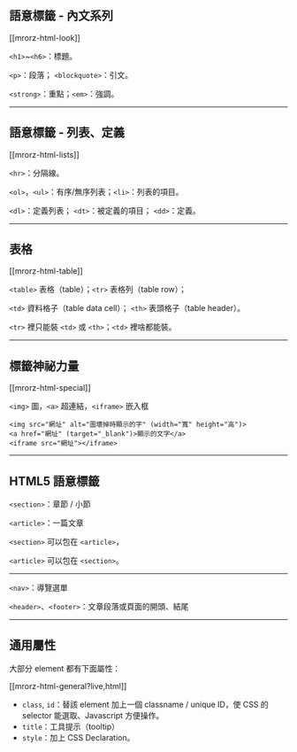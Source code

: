 語意標籤 - 內文系列
----------------

[[mrorz-html-look]]

`<h1>`~`<h6>`：標題。

`<p>`：段落； `<blockquote>`：引文。

`<strong>`：重點；`<em>`：強調。

---

語意標籤 - 列表、定義
------------------

[[mrorz-html-lists]]

`<hr>`：分隔線。

`<ol>`，`<ul>`：有序/無序列表；`<li>`：列表的項目。

`<dl>`：定義列表； `<dt>`：被定義的項目； `<dd>`：定義。

---

表格
----

[[mrorz-html-table]]

`<table>` 表格（table）；`<tr>` 表格列（table row）；

`<td>` 資料格子（table data cell）； `<th>` 表頭格子（table header）。

`<tr>` 裡只能裝 `<td>` 或 `<th>`；`<td>` 裡啥都能裝。

---

標籤神祕力量
----------

[[mrorz-html-special]]

`<img>` 圖，`<a>` 超連結，`<iframe>` 嵌入框

```
<img src="網址" alt="圖壞掉時顯示的字" (width="寬" height="高")>
<a href="網址" (target="_blank")>顯示的文字</a>
<iframe src="網址"></iframe>
```

---

<!--
表單
----
```
<h1>民意調查</h1>
<form action="http://postecho.heroku.com/" method="post">
  <p>
    <label for="what">你想要努力培養什麼呢？</label>
    <input type="text" name="w" id="what">
  </p>
  <p>你覺得這衣料看起來像？</p>
  <ul>
    <li>
      <input type="checkbox" name="like[]"
       id="board" value="盤">
      <label for="board">棋盤</label>
    </li>
    <li>
      <input type="checkbox" name="like[]"
       id="paper" value="紙">
      <label for="paper">稿紙</label>
    </li>
    <li>
      <input type="checkbox" name="like[]"
       id="cake" value="糕">
      <label for="cake">綠豆糕</label>
    </li>
  </ul>
  <input type="submit" value="送出">
</form>
```
-->
<!--

表單 - 勾勾和點點
---------------

```
<form action="http://postecho.heroku.com/" method="post">

  <input type="checkbox" name="c[]" value="c0">
  <input type="checkbox" name="c[]" value="c1">
  <input type="radio" name="d" value="d0">
  <input type="radio" name="d" value="d1" id="radio-1">
  <label for="radio-1">LABEL</label>
  <br>
</form>
```

`name` 屬性一樣 → 同一組

`<label>` 的 `for` 屬性和 `<input>` 的 `id` 屬性配對
-->

HTML5 語意標籤
-------------

`<section>`：章節 / 小節

`<article>`：一篇文章

`<section>` 可以包在 `<article>`，

`<article>` 可以包在 `<section>`。

- - -

`<nav>`：導覽選單

`<header>`、`<footer>`：文章段落或頁面的開頭、結尾



---

通用屬性
-------

大部分 element 都有下面屬性：

[[mrorz-html-general?live,html]]

<ul>
  <li class="fragment"><code>class</code>, <code>id</code>：替該 element 加上一個 classname / unique ID，使 CSS 的 selector 能選取、Javascript 方便操作。</li>
  <li class="fragment"><code>title</code>：工具提示（tooltip）</li>
  <li class="fragment"><code>style</code>：加上 CSS Declaration。</li>
</ul>

